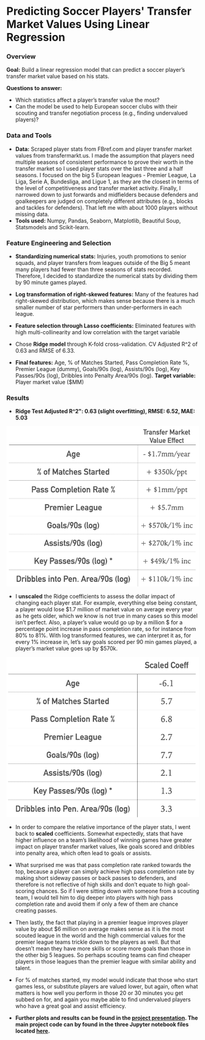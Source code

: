 # Predicting Soccer Players' Transfer Market Values Using Linear Regression

### Overview

**Goal:** Build a linear regression model that can predict a soccer player’s transfer market value based on his stats.

**Questions to answer:** 

- Which statistics affect a player’s transfer value the most?
- Can the model be used to help European soccer clubs with their scouting and transfer negotiation process (e.g., finding undervalued players)?

### Data and Tools 

- **Data:** Scraped player stats from FBref.com and player transfer market values from transfermarkt.us. I made the assumption that players need multiple seasons of consistent performance to prove their worth in the transfer market so I used player stats over the last three and a half seasons.  I focused on the big 5 European leagues - Premier League, La Liga, Serie A, Bundesliga, and Ligue 1, as they are the closest in terms of the level of competitiveness and transfer market activity.  Finally, I narrowed down to just forwards and midfielders because defenders and goalkeepers are judged on completely different attributes (e.g., blocks and tackles for defenders).  That left me with about 1000 players without missing data.
- **Tools used:** Numpy, Pandas, Seaborn, Matplotlib, Beautiful Soup, Statsmodels and Scikit-learn.

### Feature Engineering and Selection

- **Standardizing numerical stats:** Injuries, youth promotions to senior squads, and player transfers from leagues outside of the Big 5 meant many players had fewer than three seasons of stats recorded. Therefore, I decided to standardize the numerical stats by dividing them by 90 minute games played.

- **Log transformation of right-skewed features:** Many of the features had right-skewed distribution, which makes sense because there is a much smaller number of star performers than under-performers in each league.

- **Feature selection through Lasso coefficients:** Eliminated features with high multi-collinearity and low correlation with the target variable

- Chose **Ridge model** through K-fold cross-validation. CV Adjusted R^2 of 0.63 and RMSE of 6.33.

- **Final features:** Age, % of Matches Started, Pass Completion Rate %, Premier League (dummy), Goals/90s (log), Assists/90s (log), Key Passes/90s (log), Dribbles into Penalty Area/90s (log). **Target variable:** Player market value ($MM)

### Results

- **Ridge Test Adjusted R^2": 0.63 (slight overfitting), RMSE: 6.52, MAE: 5.03**

![](Charts/Results_table.png)

- I **unscaled** the Ridge coefficients to assess the dollar impact of changing each player stat. For example, everything else being constant, a player would lose $1.7 million of market value on average every year as he gets older, which we know is not true in many cases so this model isn’t perfect.  Also, a player’s value would go up by a million $ for a percentage point increase in pass completion rate, so for instance from 80% to 81%.  With log transformed features, we can interpret it as, for every 1% increase in, let’s say goals scored per 90 min games played, a player’s market value goes up by $570k.

![](Charts/Results_table2.png)

- In order to compare the relative importance of the player stats, I went back to **scaled** coefficients. Somewhat expectedly, stats that have higher influence on a team’s likelihood of winning games have greater impact on player transfer market values, like goals scored and dribbles into penalty area, which often lead to goals or assists. 

- What surprised me was that pass completion rate ranked towards the top, because a player can simply achieve high pass completion rate by making short sideway passes or back passes to defenders, and therefore is not reflective of high skills and don’t equate to high goal-scoring chances.  So if I were sitting down with someone from a scouting team, I would tell him to dig deeper into players with high pass completion rate and avoid them if only a few of them are chance creating passes. 

- Then lastly, the fact that playing in a premier league improves player value by about $6 million on average makes sense as it is the most scouted league in the world and the high commercial values for the premier league teams trickle down to the players as well.  But that doesn’t mean they have more skills or score more goals than those in the other big 5 leagues.  So perhaps scouting teams can find cheaper players in those leagues than the premier league with similar ability and talent.  

- For % of matches started, my model would indicate that those who start games less, or substitute players are valued lower, but again, often what matters is how well you perform in those 20 or 30 minutes you get subbed on for, and again you maybe able to find undervalued players who have a great goal and assist efficiency.

- **Further plots and results can be found in the [project presentation](Presentation/Metis_Project2_PPT_vF.pdf). The main project code can by found in the three Jupyter notebook files located [here](Notebooks).**



